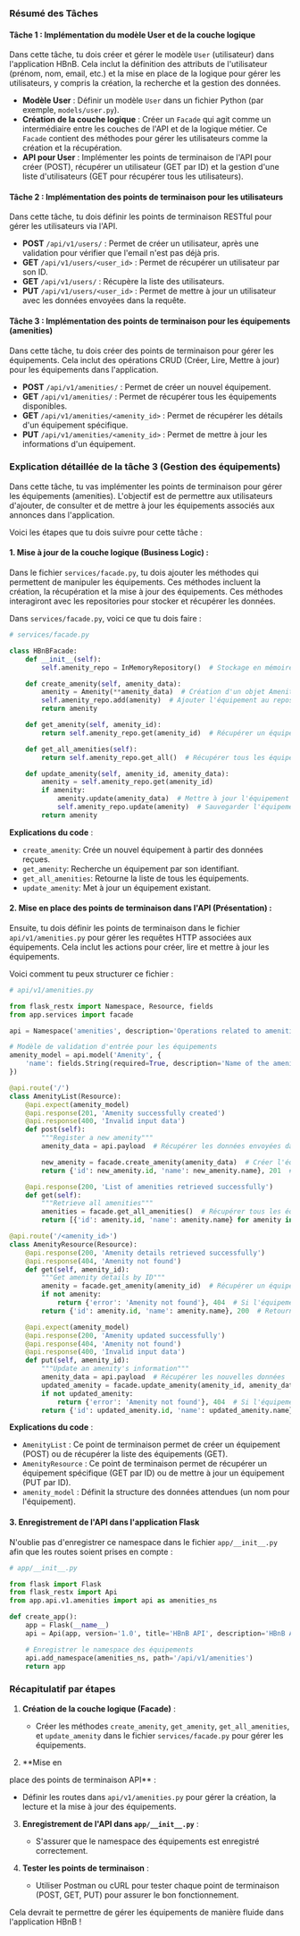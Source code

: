 ### Résumé des Tâches

#### Tâche 1 : Implémentation du modèle User et de la couche logique

Dans cette tâche, tu dois créer et gérer le modèle `User` (utilisateur) dans l'application HBnB. Cela inclut la définition des attributs de l'utilisateur (prénom, nom, email, etc.) et la mise en place de la logique pour gérer les utilisateurs, y compris la création, la recherche et la gestion des données.

- **Modèle User** : Définir un modèle `User` dans un fichier Python (par exemple, `models/user.py`).
- **Création de la couche logique** : Créer un `Facade` qui agit comme un intermédiaire entre les couches de l'API et de la logique métier. Ce `Facade` contient des méthodes pour gérer les utilisateurs comme la création et la récupération.
- **API pour User** : Implémenter les points de terminaison de l'API pour créer (POST), récupérer un utilisateur (GET par ID) et la gestion d'une liste d'utilisateurs (GET pour récupérer tous les utilisateurs).

#### Tâche 2 : Implémentation des points de terminaison pour les utilisateurs

Dans cette tâche, tu dois définir les points de terminaison RESTful pour gérer les utilisateurs via l'API.

- **POST** `/api/v1/users/` : Permet de créer un utilisateur, après une validation pour vérifier que l'email n'est pas déjà pris.
- **GET** `/api/v1/users/<user_id>` : Permet de récupérer un utilisateur par son ID.
- **GET** `/api/v1/users/` : Récupère la liste des utilisateurs.
- **PUT** `/api/v1/users/<user_id>` : Permet de mettre à jour un utilisateur avec les données envoyées dans la requête.

#### Tâche 3 : Implémentation des points de terminaison pour les équipements (amenities)

Dans cette tâche, tu dois créer des points de terminaison pour gérer les équipements. Cela inclut des opérations CRUD (Créer, Lire, Mettre à jour) pour les équipements dans l'application.

- **POST** `/api/v1/amenities/` : Permet de créer un nouvel équipement.
- **GET** `/api/v1/amenities/` : Permet de récupérer tous les équipements disponibles.
- **GET** `/api/v1/amenities/<amenity_id>` : Permet de récupérer les détails d'un équipement spécifique.
- **PUT** `/api/v1/amenities/<amenity_id>` : Permet de mettre à jour les informations d'un équipement.

### Explication détaillée de la tâche 3 (Gestion des équipements)

Dans cette tâche, tu vas implémenter les points de terminaison pour gérer les équipements (amenities). L'objectif est de permettre aux utilisateurs d'ajouter, de consulter et de mettre à jour les équipements associés aux annonces dans l'application.

Voici les étapes que tu dois suivre pour cette tâche :

#### 1. Mise à jour de la couche logique (Business Logic) :

Dans le fichier `services/facade.py`, tu dois ajouter les méthodes qui permettent de manipuler les équipements. Ces méthodes incluent la création, la récupération et la mise à jour des équipements. Ces méthodes interagiront avec les repositories pour stocker et récupérer les données.

Dans `services/facade.py`, voici ce que tu dois faire :

```python
# services/facade.py

class HBnBFacade:
    def __init__(self):
        self.amenity_repo = InMemoryRepository()  # Stockage en mémoire pour les équipements

    def create_amenity(self, amenity_data):
        amenity = Amenity(**amenity_data)  # Création d'un objet Amenity à partir des données
        self.amenity_repo.add(amenity)  # Ajouter l'équipement au repository
        return amenity

    def get_amenity(self, amenity_id):
        return self.amenity_repo.get(amenity_id)  # Récupérer un équipement par ID

    def get_all_amenities(self):
        return self.amenity_repo.get_all()  # Récupérer tous les équipements

    def update_amenity(self, amenity_id, amenity_data):
        amenity = self.amenity_repo.get(amenity_id)
        if amenity:
            amenity.update(amenity_data)  # Mettre à jour l'équipement avec les nouvelles données
            self.amenity_repo.update(amenity)  # Sauvegarder l'équipement mis à jour
        return amenity
```

**Explications du code** :
- `create_amenity`: Crée un nouvel équipement à partir des données reçues.
- `get_amenity`: Recherche un équipement par son identifiant.
- `get_all_amenities`: Retourne la liste de tous les équipements.
- `update_amenity`: Met à jour un équipement existant.

#### 2. Mise en place des points de terminaison dans l'API (Présentation) :

Ensuite, tu dois définir les points de terminaison dans le fichier `api/v1/amenities.py` pour gérer les requêtes HTTP associées aux équipements. Cela inclut les actions pour créer, lire et mettre à jour les équipements.

Voici comment tu peux structurer ce fichier :

```python
# api/v1/amenities.py

from flask_restx import Namespace, Resource, fields
from app.services import facade

api = Namespace('amenities', description='Operations related to amenities')

# Modèle de validation d'entrée pour les équipements
amenity_model = api.model('Amenity', {
    'name': fields.String(required=True, description='Name of the amenity')  # Attribut "name" requis
})

@api.route('/')
class AmenityList(Resource):
    @api.expect(amenity_model)
    @api.response(201, 'Amenity successfully created')
    @api.response(400, 'Invalid input data')
    def post(self):
        """Register a new amenity"""
        amenity_data = api.payload  # Récupérer les données envoyées dans la requête

        new_amenity = facade.create_amenity(amenity_data)  # Créer l'équipement via la couche logique
        return {'id': new_amenity.id, 'name': new_amenity.name}, 201  # Retourner l'équipement créé

    @api.response(200, 'List of amenities retrieved successfully')
    def get(self):
        """Retrieve all amenities"""
        amenities = facade.get_all_amenities()  # Récupérer tous les équipements
        return [{'id': amenity.id, 'name': amenity.name} for amenity in amenities], 200  # Retourner la liste des équipements

@api.route('/<amenity_id>')
class AmenityResource(Resource):
    @api.response(200, 'Amenity details retrieved successfully')
    @api.response(404, 'Amenity not found')
    def get(self, amenity_id):
        """Get amenity details by ID"""
        amenity = facade.get_amenity(amenity_id)  # Récupérer un équipement par ID
        if not amenity:
            return {'error': 'Amenity not found'}, 404  # Si l'équipement n'existe pas
        return {'id': amenity.id, 'name': amenity.name}, 200  # Retourner les détails de l'équipement

    @api.expect(amenity_model)
    @api.response(200, 'Amenity updated successfully')
    @api.response(404, 'Amenity not found')
    @api.response(400, 'Invalid input data')
    def put(self, amenity_id):
        """Update an amenity's information"""
        amenity_data = api.payload  # Récupérer les nouvelles données
        updated_amenity = facade.update_amenity(amenity_id, amenity_data)  # Mettre à jour l'équipement
        if not updated_amenity:
            return {'error': 'Amenity not found'}, 404  # Si l'équipement n'existe pas
        return {'id': updated_amenity.id, 'name': updated_amenity.name}, 200  # Retourner l'équipement mis à jour
```

**Explications du code** :
- `AmenityList` : Ce point de terminaison permet de créer un équipement (POST) ou de récupérer la liste des équipements (GET).
- `AmenityResource` : Ce point de terminaison permet de récupérer un équipement spécifique (GET par ID) ou de mettre à jour un équipement (PUT par ID).
- `amenity_model` : Définit la structure des données attendues (un nom pour l'équipement).

#### 3. Enregistrement de l'API dans l'application Flask

N'oublie pas d'enregistrer ce namespace dans le fichier `app/__init__.py` afin que les routes soient prises en compte :

```python
# app/__init__.py

from flask import Flask
from flask_restx import Api
from app.api.v1.amenities import api as amenities_ns

def create_app():
    app = Flask(__name__)
    api = Api(app, version='1.0', title='HBnB API', description='HBnB Application API')

    # Enregistrer le namespace des équipements
    api.add_namespace(amenities_ns, path='/api/v1/amenities')
    return app
```

### Récapitulatif par étapes

1. **Création de la couche logique (Facade)** :
   - Créer les méthodes `create_amenity`, `get_amenity`, `get_all_amenities`, et `update_amenity` dans le fichier `services/facade.py` pour gérer les équipements.

2. **Mise en

 place des points de terminaison API** :
   - Définir les routes dans `api/v1/amenities.py` pour gérer la création, la lecture et la mise à jour des équipements.

3. **Enregistrement de l'API dans `app/__init__.py`** :
   - S'assurer que le namespace des équipements est enregistré correctement.

4. **Tester les points de terminaison** :
   - Utiliser Postman ou cURL pour tester chaque point de terminaison (POST, GET, PUT) pour assurer le bon fonctionnement.

Cela devrait te permettre de gérer les équipements de manière fluide dans l'application HBnB !